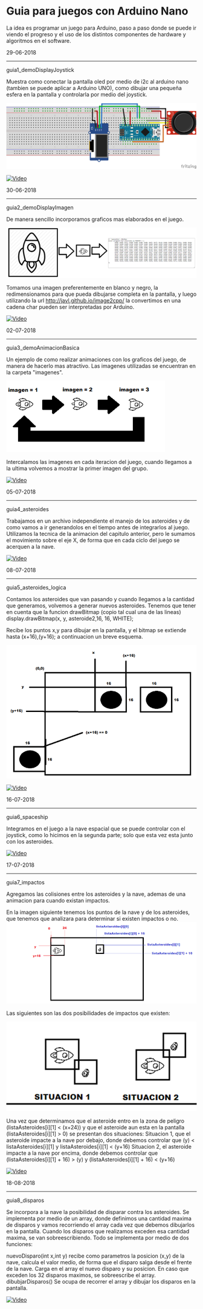 # Guia para juegos con Arduino Nano

La idea es programar un juego para Arduino, paso a paso donde se puede ir viendo el progreso y el uso de los distintos componentes de hardware y algoritmos en el software.

29-06-2018
**********
guia1_demoDisplayJoystick 

Muestra como conectar la pantalla oled por medio de i2c al arduino nano (tambien se puede aplicar a Arduino UNO), como dibujar una pequeña esfera en la pantalla y controlarla por medio del joystick.

![alt text](https://raw.githubusercontent.com/gsampallo/guiajuego/master/protoboard.png "Esquematico")

[![Video](https://img.youtube.com/vi/HjorjRJRUFs/0.jpg)](https://www.youtube.com/watch?v=HjorjRJRUFs)

30-06-2018
**********
guia2_demoDisplayImagen

De manera sencillo incorporamos graficos mas elaborados en el juego.

![alt text](https://raw.githubusercontent.com/gsampallo/guiajuego/master/procesar_imagenes.png "Imagenes")

Tomamos una imagen preferentemente en blanco y negro, la redimensionamos para que pueda dibujarse completa en la pantalla, y luego utilizando la url http://javl.github.io/image2cpp/ la convertimos en una cadena char pueden ser interpretadas por Arduino.

[![Video](https://img.youtube.com/vi/OMatRmGb0Nk/0.jpg)](https://www.youtube.com/watch?v=OMatRmGb0Nk)

02-07-2018
**********
guia3_demoAnimacionBasica

Un ejemplo de como realizar animaciones con los graficos del juego, de manera de hacerlo mas atractivo.
Las imagenes utilizadas se encuentran en la carpeta "imagenes".

![alt text](https://raw.githubusercontent.com/gsampallo/guiajuego/master/animacion1.png "Animacion")

Intercalamos las imagenes en cada iteracion del juego, cuando llegamos a la ultima volvemos a mostrar la primer imagen del grupo.

[![Video](https://img.youtube.com/vi/XTn7QsnC1Xo/0.jpg)](https://www.youtube.com/watch?v=XTn7QsnC1Xo)

05-07-2018
**********
guia4_asteroides

Trabajamos en un archivo independiente el manejo de los asteroides y de como vamos a ir generandolos en el tiempo antes de integrarlos al juego. Utilizamos la tecnica de la animacion del capitulo anterior, pero le sumamos el movimiento sobre el eje X, de forma que en cada ciclo del juego se acerquen a la nave.

[![Video](https://img.youtube.com/vi/kkq6B8eZpTI/0.jpg)](https://www.youtube.com/watch?v=kkq6B8eZpTI)


08-07-2018
**********
guia5_asteroides_logica

Contamos los asteroides que van pasando y cuando llegamos a la cantidad que generamos, volvemos a generar nuevos asteroides.
Tenemos que tener en cuenta que la funcion drawBitmap (copio tal cual una de las lineas)
	display.drawBitmap(x, y, asteroide2,16, 16, WHITE);
	
Recibe los puntos x,y para dibujar en la pantalla, y el bitmap se extiende hasta (x+16),(y+16); a continuacion un breve esquema.

![alt text](https://raw.githubusercontent.com/gsampallo/guiajuego/master/asteroides.png "Asteroides")


[![Video](https://img.youtube.com/vi/aAHSvF9e9S8/0.jpg)](https://www.youtube.com/watch?v=aAHSvF9e9S8)

16-07-2018
**********
guia6_spaceship

Integramos en el juego a la nave espacial que se puede controlar con el joystick, como lo hicimos en la segunda parte; solo que esta vez esta junto con los asteroides.

[![Video](https://img.youtube.com/vi/SEokz4ttd_4/0.jpg)](https://www.youtube.com/watch?v=SEokz4ttd_4)

17-07-2018
**********
guia7_impactos

Agregamos las colisiones entre los asteroides y la nave, ademas de una animacion para cuando existan impactos.

En la imagen siguiente tenemos los puntos de la nave y de los asteroides, que tenemos que analizara para determinar si existen impactos o no.
![alt text](https://raw.githubusercontent.com/gsampallo/guiajuego/master/posicion.png "Posicion")

Las siguientes son las dos posibilidades de impactos que existen:

![alt text](https://raw.githubusercontent.com/gsampallo/guiajuego/master/impacto.png "Impacto")

Una vez que determinamos que el asteroide entro en la zona de peligro (listaAsteroides[i][1] < (x+24)) y que el asteroide aun esta en la pantalla (listaAsteroides[i][1] > 0) se presentan dos situaciones:
Situacion 1, que el asteroide impacte a la nave por debajo, donde debemos controlar que (y) < listaAsteroides[i][1] y listaAsteroides[i][1] < (y+16)
Situacion 2, el asteroide impacte a la nave por encima, donde debemos controlar que (listaAsteroides[i][1] + 16) > (y) y (listaAsteroides[i][1] + 16) < (y+16)


[![Video](https://img.youtube.com/vi/3CT9MAgIodY/0.jpg)](https://www.youtube.com/watch?v=3CT9MAgIodY)

18-08-2018
**********
guia8_disparos

Se incorpora a la nave la posibilidad de disparar contra los asteroides. Se implementa por medio de un array, donde definimos una cantidad maxima de disparos y vamos recorriendo el array cada vez que debemos dibujarlos en la pantalla. Cuando los disparos que realizamos exceden esa cantidad maxima, se van sobreescribiendo.
Todo se implementa por medio de dos funciones: 

nuevoDisparo(int x,int y) recibe como parametros la posicion (x,y) de la nave, calcula el valor medio, de forma que el disparo salga desde el frente de la nave. Carga en el array el nuevo disparo y su posicion. En caso que exceden los 32 disparos maximos, se sobreescribe el array.
dibubjarDisparos() Se ocupa de recorrer el array y dibujar los disparos en la pantalla.

[![Video](https://img.youtube.com/vi/-ogrUrgD27o/0.jpg)](https://www.youtube.com/watch?v=-ogrUrgD27o)

